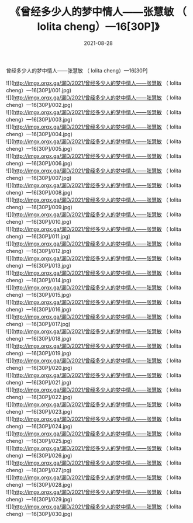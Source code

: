 ﻿---
layout: post
title:  《曾经多少人的梦中情人——张慧敏 （ lolita cheng）—16[30P]》
date:   2021-08-28
img: http://imgx.orgx.ga/漏D/2021/曾经多少人的梦中情人——张慧敏 （ lolita cheng）—16[30P]/000.jpg
categories: [美女, 清纯, 唯美]
---

曾经多少人的梦中情人——张慧敏 （ lolita cheng）—16[30P]

  ![](http://imgx.orgx.ga/漏D/2021/曾经多少人的梦中情人——张慧敏 （ lolita cheng）—16[30P]/001.jpg) <br> ![](http://imgx.orgx.ga/漏D/2021/曾经多少人的梦中情人——张慧敏 （ lolita cheng）—16[30P]/002.jpg) <br> ![](http://imgx.orgx.ga/漏D/2021/曾经多少人的梦中情人——张慧敏 （ lolita cheng）—16[30P]/003.jpg) <br> ![](http://imgx.orgx.ga/漏D/2021/曾经多少人的梦中情人——张慧敏 （ lolita cheng）—16[30P]/004.jpg) <br> ![](http://imgx.orgx.ga/漏D/2021/曾经多少人的梦中情人——张慧敏 （ lolita cheng）—16[30P]/005.jpg) <br> ![](http://imgx.orgx.ga/漏D/2021/曾经多少人的梦中情人——张慧敏 （ lolita cheng）—16[30P]/006.jpg) <br> ![](http://imgx.orgx.ga/漏D/2021/曾经多少人的梦中情人——张慧敏 （ lolita cheng）—16[30P]/007.jpg) <br> ![](http://imgx.orgx.ga/漏D/2021/曾经多少人的梦中情人——张慧敏 （ lolita cheng）—16[30P]/008.jpg) <br> ![](http://imgx.orgx.ga/漏D/2021/曾经多少人的梦中情人——张慧敏 （ lolita cheng）—16[30P]/009.jpg) <br> ![](http://imgx.orgx.ga/漏D/2021/曾经多少人的梦中情人——张慧敏 （ lolita cheng）—16[30P]/010.jpg) <br> ![](http://imgx.orgx.ga/漏D/2021/曾经多少人的梦中情人——张慧敏 （ lolita cheng）—16[30P]/011.jpg) <br> ![](http://imgx.orgx.ga/漏D/2021/曾经多少人的梦中情人——张慧敏 （ lolita cheng）—16[30P]/012.jpg) <br> ![](http://imgx.orgx.ga/漏D/2021/曾经多少人的梦中情人——张慧敏 （ lolita cheng）—16[30P]/013.jpg) <br> ![](http://imgx.orgx.ga/漏D/2021/曾经多少人的梦中情人——张慧敏 （ lolita cheng）—16[30P]/014.jpg) <br> ![](http://imgx.orgx.ga/漏D/2021/曾经多少人的梦中情人——张慧敏 （ lolita cheng）—16[30P]/015.jpg) <br> ![](http://imgx.orgx.ga/漏D/2021/曾经多少人的梦中情人——张慧敏 （ lolita cheng）—16[30P]/016.jpg) <br> ![](http://imgx.orgx.ga/漏D/2021/曾经多少人的梦中情人——张慧敏 （ lolita cheng）—16[30P]/017.jpg) <br> ![](http://imgx.orgx.ga/漏D/2021/曾经多少人的梦中情人——张慧敏 （ lolita cheng）—16[30P]/018.jpg) <br> ![](http://imgx.orgx.ga/漏D/2021/曾经多少人的梦中情人——张慧敏 （ lolita cheng）—16[30P]/019.jpg) <br> ![](http://imgx.orgx.ga/漏D/2021/曾经多少人的梦中情人——张慧敏 （ lolita cheng）—16[30P]/020.jpg) <br> ![](http://imgx.orgx.ga/漏D/2021/曾经多少人的梦中情人——张慧敏 （ lolita cheng）—16[30P]/021.jpg) <br> ![](http://imgx.orgx.ga/漏D/2021/曾经多少人的梦中情人——张慧敏 （ lolita cheng）—16[30P]/022.jpg) <br> ![](http://imgx.orgx.ga/漏D/2021/曾经多少人的梦中情人——张慧敏 （ lolita cheng）—16[30P]/023.jpg) <br> ![](http://imgx.orgx.ga/漏D/2021/曾经多少人的梦中情人——张慧敏 （ lolita cheng）—16[30P]/024.jpg) <br> ![](http://imgx.orgx.ga/漏D/2021/曾经多少人的梦中情人——张慧敏 （ lolita cheng）—16[30P]/025.jpg) <br> ![](http://imgx.orgx.ga/漏D/2021/曾经多少人的梦中情人——张慧敏 （ lolita cheng）—16[30P]/026.jpg) <br> ![](http://imgx.orgx.ga/漏D/2021/曾经多少人的梦中情人——张慧敏 （ lolita cheng）—16[30P]/027.jpg) <br> ![](http://imgx.orgx.ga/漏D/2021/曾经多少人的梦中情人——张慧敏 （ lolita cheng）—16[30P]/028.jpg) <br> ![](http://imgx.orgx.ga/漏D/2021/曾经多少人的梦中情人——张慧敏 （ lolita cheng）—16[30P]/029.jpg) <br> ![](http://imgx.orgx.ga/漏D/2021/曾经多少人的梦中情人——张慧敏 （ lolita cheng）—16[30P]/030.jpg) <br>